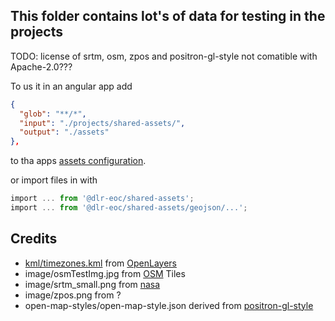 ## This folder contains lot's of data for testing in the projects

TODO: license of srtm, osm, zpos and positron-gl-style not comatible with Apache-2.0???


To us it in an angular app add 

```json
{
  "glob": "**/*",
  "input": "./projects/shared-assets/",
  "output": "./assets"
},
```
to tha apps [assets configuration](angular.json#demo-maps).


or import files in with
```ts
import ... from '@dlr-eoc/shared-assets';
import ... from '@dlr-eoc/shared-assets/geojson/...';
```

## Credits
- [kml/timezones.kml](https://github1s.com/openlayers/openlayers/blob/HEAD/examples/data/kml/timezones.kml) from [OpenLayers](https://openlayers.org/)
- image/osmTestImg.jpg from [OSM](https://www.openstreetmap.org) Tiles
- image/srtm_small.png from [nasa](https://www2.jpl.nasa.gov/srtm)
- image/zpos.png from ?
- open-map-styles/open-map-style.json derived from [positron-gl-style](https://github.com/openmaptiles/positron-gl-style)
